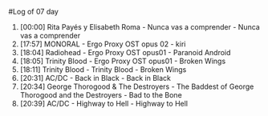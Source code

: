 #Log of 07 day

1. [00:00] Rita Payés y Elisabeth Roma - Nunca vas a comprender - Nunca vas a comprender
1. [17:57] MONORAL - Ergo Proxy OST opus 02 - kiri
1. [18:04] Radiohead - Ergo Proxy OST opus01 - Paranoid Android
1. [18:05] Trinity Blood - Ergo Proxy OST opus01 - Broken Wings
1. [18:11] Trinity Blood - Trinity Blood - Broken Wings
1. [20:31] AC/DC - Back in Black - Back in Black
1. [20:34] George Thorogood & The Destroyers - The Baddest of George Thorogood and the Destroyers - Bad to the Bone
1. [20:39] AC/DC - Highway to Hell - Highway to Hell
